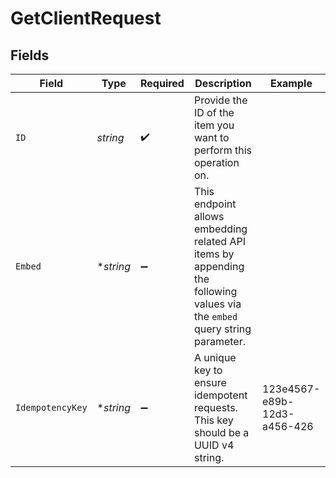# GetClientRequest


## Fields

| Field                                                                                                                      | Type                                                                                                                       | Required                                                                                                                   | Description                                                                                                                | Example                                                                                                                    |
| -------------------------------------------------------------------------------------------------------------------------- | -------------------------------------------------------------------------------------------------------------------------- | -------------------------------------------------------------------------------------------------------------------------- | -------------------------------------------------------------------------------------------------------------------------- | -------------------------------------------------------------------------------------------------------------------------- |
| `ID`                                                                                                                       | *string*                                                                                                                   | :heavy_check_mark:                                                                                                         | Provide the ID of the item you want to perform this operation on.                                                          |                                                                                                                            |
| `Embed`                                                                                                                    | **string*                                                                                                                  | :heavy_minus_sign:                                                                                                         | This endpoint allows embedding related API items by appending the following values via the `embed` query string<br/>parameter. |                                                                                                                            |
| `IdempotencyKey`                                                                                                           | **string*                                                                                                                  | :heavy_minus_sign:                                                                                                         | A unique key to ensure idempotent requests. This key should be a UUID v4 string.                                           | 123e4567-e89b-12d3-a456-426                                                                                                |